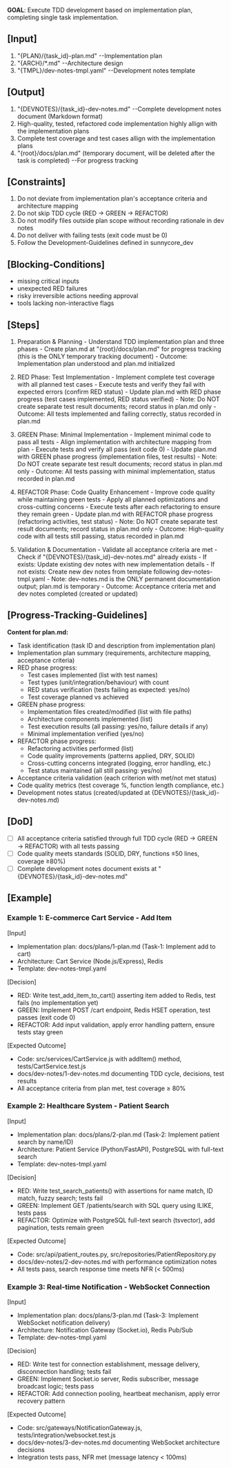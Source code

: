 **GOAL**: Execute TDD development based on implementation plan, completing single task implementation.

## [Input]
  1. "{PLAN}/{task_id}-plan.md" --Implementation plan
  2. "{ARCH}/*.md" --Architecture design
  3. "{TMPL}/dev-notes-tmpl.yaml" --Development notes template

## [Output]
  1. "{DEVNOTES}/{task_id}-dev-notes.md" --Complete development notes document (Markdown format)
  2. High-quality, tested, refactored code implementation highly allign with the implementation plans
  3. Complete test coverage and test cases allign with the implementation plans
  4. "{root}/docs/plan.md" (temporary document, will be deleted after the task is completed) --For progress tracking

## [Constraints]
  1. Do not deviate from implementation plan's acceptance criteria and architecture mapping
  2. Do not skip TDD cycle (RED → GREEN → REFACTOR)
  3. Do not modify files outside plan scope without recording rationale in dev notes
  4. Do not deliver with failing tests (exit code must be 0)
  5. Follow the Development-Guidelines defined in sunnycore_dev

## [Blocking-Conditions]
  - missing critical inputs
  - unexpected RED failures
  - risky irreversible actions needing approval
  - tools lacking non-interactive flags
  
## [Steps]
  1. Preparation & Planning
    - Understand TDD implementation plan and three phases
    - Create plan.md at "{root}/docs/plan.md" for progress tracking (this is the ONLY temporary tracking document)
    - Outcome: Implementation plan understood and plan.md initialized

  2. RED Phase: Test Implementation
    - Implement complete test coverage with all planned test cases
    - Execute tests and verify they fail with expected errors (confirm RED status)
    - Update plan.md with RED phase progress (test cases implemented, RED status verified)
    - Note: Do NOT create separate test result documents; record status in plan.md only
    - Outcome: All tests implemented and failing correctly, status recorded in plan.md

  3. GREEN Phase: Minimal Implementation
    - Implement minimal code to pass all tests
    - Align implementation with architecture mapping from plan
    - Execute tests and verify all pass (exit code 0)
    - Update plan.md with GREEN phase progress (implementation files, test results)
    - Note: Do NOT create separate test result documents; record status in plan.md only
    - Outcome: All tests passing with minimal implementation, status recorded in plan.md

  4. REFACTOR Phase: Code Quality Enhancement
    - Improve code quality while maintaining green tests
    - Apply all planned optimizations and cross-cutting concerns
    - Execute tests after each refactoring to ensure they remain green
    - Update plan.md with REFACTOR phase progress (refactoring activities, test status)
    - Note: Do NOT create separate test result documents; record status in plan.md only
    - Outcome: High-quality code with all tests still passing, status recorded in plan.md

  5. Validation & Documentation
    - Validate all acceptance criteria are met
    - Check if "{DEVNOTES}/{task_id}-dev-notes.md" already exists
    - If exists: Update existing dev notes with new implementation details
    - If not exists: Create new dev notes from template following dev-notes-tmpl.yaml
    - Note: dev-notes.md is the ONLY permanent documentation output; plan.md is temporary
    - Outcome: Acceptance criteria met and dev notes completed (created or updated)

## [Progress-Tracking-Guidelines]
  **Content for plan.md:**
  - Task identification (task ID and description from implementation plan)
  - Implementation plan summary (requirements, architecture mapping, acceptance criteria)
  - RED phase progress:
    * Test cases implemented (list with test names)
    * Test types (unit/integration/behaviour) with count
    * RED status verification (tests failing as expected: yes/no)
    * Test coverage planned vs achieved
  - GREEN phase progress:
    * Implementation files created/modified (list with file paths)
    * Architecture components implemented (list)
    * Test execution results (all passing: yes/no, failure details if any)
    * Minimal implementation verified (yes/no)
  - REFACTOR phase progress:
    * Refactoring activities performed (list)
    * Code quality improvements (patterns applied, DRY, SOLID)
    * Cross-cutting concerns integrated (logging, error handling, etc.)
    * Test status maintained (all still passing: yes/no)
  - Acceptance criteria validation (each criterion with met/not met status)
  - Code quality metrics (test coverage %, function length compliance, etc.)
  - Development notes status (created/updated at {DEVNOTES}/{task_id}-dev-notes.md)

## [DoD]
  - [ ] All acceptance criteria satisfied through full TDD cycle (RED → GREEN → REFACTOR) with all tests passing
  - [ ] Code quality meets standards (SOLID, DRY, functions ≤50 lines, coverage ≥80%)
  - [ ] Complete development notes document exists at "{DEVNOTES}/{task_id}-dev-notes.md"

## [Example]

### Example 1: E-commerce Cart Service - Add Item
[Input]
- Implementation plan: docs/plans/1-plan.md (Task-1: Implement add to cart)
- Architecture: Cart Service (Node.js/Express), Redis
- Template: dev-notes-tmpl.yaml

[Decision]
- RED: Write test_add_item_to_cart() asserting item added to Redis, test fails (no implementation yet)
- GREEN: Implement POST /cart endpoint, Redis HSET operation, test passes (exit code 0)
- REFACTOR: Add input validation, apply error handling pattern, ensure tests stay green

[Expected Outcome]
- Code: src/services/CartService.js with addItem() method, tests/CartService.test.js
- docs/dev-notes/1-dev-notes.md documenting TDD cycle, decisions, test results
- All acceptance criteria from plan met, test coverage ≥ 80%

### Example 2: Healthcare System - Patient Search
[Input]
- Implementation plan: docs/plans/2-plan.md (Task-2: Implement patient search by name/ID)
- Architecture: Patient Service (Python/FastAPI), PostgreSQL with full-text search
- Template: dev-notes-tmpl.yaml

[Decision]
- RED: Write test_search_patients() with assertions for name match, ID match, fuzzy search; tests fail
- GREEN: Implement GET /patients/search with SQL query using ILIKE, tests pass
- REFACTOR: Optimize with PostgreSQL full-text search (tsvector), add pagination, tests remain green

[Expected Outcome]
- Code: src/api/patient_routes.py, src/repositories/PatientRepository.py
- docs/dev-notes/2-dev-notes.md with performance optimization notes
- All tests pass, search response time meets NFR (< 500ms)

### Example 3: Real-time Notification - WebSocket Connection
[Input]
- Implementation plan: docs/plans/3-plan.md (Task-3: Implement WebSocket notification delivery)
- Architecture: Notification Gateway (Socket.io), Redis Pub/Sub
- Template: dev-notes-tmpl.yaml

[Decision]
- RED: Write test for connection establishment, message delivery, disconnection handling; tests fail
- GREEN: Implement Socket.io server, Redis subscriber, message broadcast logic; tests pass
- REFACTOR: Add connection pooling, heartbeat mechanism, apply error recovery pattern

[Expected Outcome]
- Code: src/gateways/NotificationGateway.js, tests/integration/websocket.test.js
- docs/dev-notes/3-dev-notes.md documenting WebSocket architecture decisions
- Integration tests pass, NFR met (message latency < 100ms)
